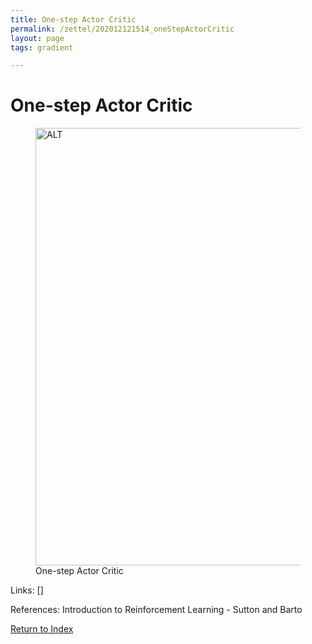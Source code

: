```yaml
---
title: One-step Actor Critic
permalink: /zettel/202012121514_oneStepActorCritic
layout: page
tags: gradient

---
```

# One-step Actor Critic

<figure>
  <img src="/zettel/Images/ReinforcementLearning/OneStepActorCriticPi.png"
     alt="ALT"
     class="centerImage"
     style="width: 700px;" />
  <figcaption> One-step Actor Critic </figcaption>     
</figure>

Links: []

References: Introduction to Reinforcement Learning - Sutton and Barto

[Return to Index](index)